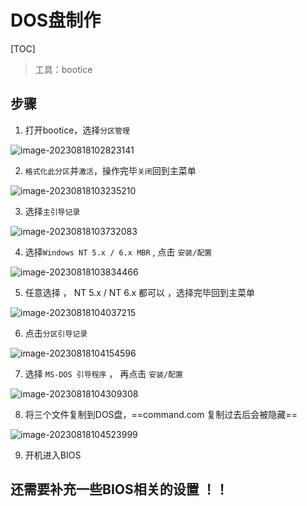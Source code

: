 # DOS盘制作

[TOC]

> 工具：bootice



## 步骤

1. 打开bootice，选择`分区管理`

![image-20230818102823141](https://typora-notes-codervv.oss-cn-shanghai.aliyuncs.com/img_for_typora/202308181028416.png)

2. `格式化此分区`并`激活`，操作完毕`关闭`回到主菜单

![image-20230818103235210](https://typora-notes-codervv.oss-cn-shanghai.aliyuncs.com/img_for_typora/202308181032252.png)

3. 选择`主引导记录`

![image-20230818103732083](https://typora-notes-codervv.oss-cn-shanghai.aliyuncs.com/img_for_typora/202308181037233.png)

4. 选择` Windows NT 5.x / 6.x MBR `  , 点击 `安装/配置`

![image-20230818103834466](https://typora-notes-codervv.oss-cn-shanghai.aliyuncs.com/img_for_typora/202308181038506.png)

5. 任意选择 ， NT 5.x  / NT 6.x 都可以 ，选择完毕回到主菜单

![image-20230818104037215](https://typora-notes-codervv.oss-cn-shanghai.aliyuncs.com/img_for_typora/202308181040254.png)

6. 点击`分区引导记录`

![image-20230818104154596](https://typora-notes-codervv.oss-cn-shanghai.aliyuncs.com/img_for_typora/202308181041633.png)

7. 选择 `MS-DOS 引导程序` ， 再点击 `安装/配置`

![image-20230818104309308](https://typora-notes-codervv.oss-cn-shanghai.aliyuncs.com/img_for_typora/202308181043344.png)

8. 将三个文件复制到DOS盘，==command.com 复制过去后会被隐藏==

![image-20230818104523999](https://typora-notes-codervv.oss-cn-shanghai.aliyuncs.com/img_for_typora/202308181045030.png)

9. 开机进入BIOS



## 还需要补充一些BIOS相关的设置 ！！